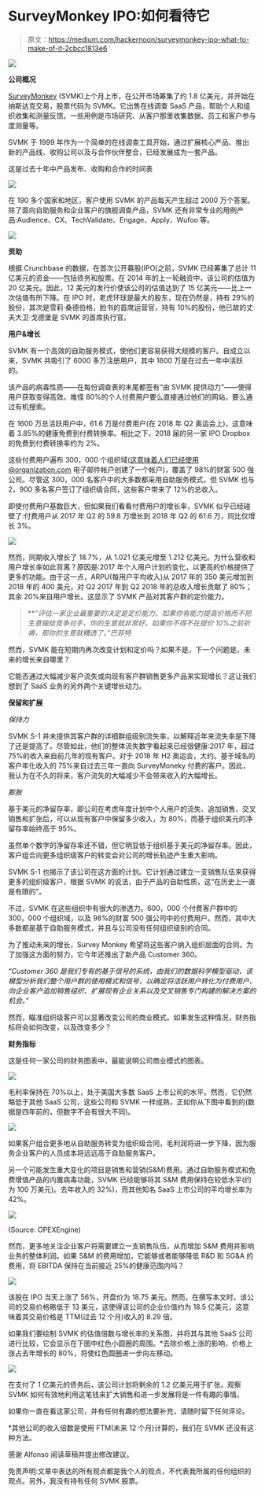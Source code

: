 # SurveyMonkey IPO:如何看待它

> 原文：<https://medium.com/hackernoon/surveymonkey-ipo-what-to-make-of-it-2cbcc1813e6>

![](img/304d293472764e23a265cd9b180e663e.png)

**公司概况**

[SurveyMonkey](https://hackernoon.com/tagged/surveymonkey) (SVMK)上个月上市，在公开市场筹集了约 1.8 亿美元，并开始在纳斯达克交易，股票代码为 SVMK。它出售在线调查 SaaS 产品，帮助个人和组织收集和测量反馈。一些用例是市场研究、从客户那里收集数据、员工和客户参与度测量等。

SVMK 于 1999 年作为一个简单的在线调查工具开始，通过扩展核心产品、推出新的产品线、收购公司以及与合作伙伴整合，已经发展成为一套产品。

这是过去十年中产品发布、收购和合作的时间表

![](img/8682c34420ca94dff4f45711a34afdf4.png)

在 190 多个国家和地区，客户使用 SVMK 的产品每天产生超过 2000 万个答案。除了面向自助服务和企业客户的旗舰调查产品，SVMK 还有非常专业的用例产品:Audience、CX、TechValidate、Engage、Apply、Wufoo 等。

![](img/a1824f602c252dc1e67e8f9fb991a5ab.png)

**资助**

根据 Crunchbase 的数据，在首次公开募股(IPO)之前，SVMK 已经筹集了总计 11 亿美元的资金——包括债务和股票。在 2014 年的上一轮融资中，该公司的估值为 20 亿美元。因此，12 美元的发行价使该公司的估值达到了 15 亿美元——比上一次估值有所下降。在 IPO 时，老虎环球是最大的股东，现在仍然是，持有 29%的股份，其次是雪莉·桑德伯格，脸书的首席运营官，持有 10%的股份，他已故的丈夫大卫·戈德堡是 SVMK 的首席执行官。

**用户&增长**

SVMK 有一个高效的自助服务模式，使他们更容易获得大规模的客户。自成立以来，SVMK 共吸引了 6000 多万注册用户，其中 1600 万是在过去一年中活跃的。

该产品的病毒性质——在每份调查表的末尾都签有“由 SVMK 提供动力”——使得用户获取变得高效。难怪 80%的个人付费用户要么直接通过他们的网站，要么通过有机搜索。

在 1600 万总活跃用户中，61.6 万是付费用户(在 2018 年 Q2 奥运会上)，这意味着 3.85%的健康免费到付费转换率。相比之下，2018 届的另一家 IPO Dropbox 的免费到付费转换率约为 2%。

这些付费用户遍布 300，000 个组织域(这意味着人们已经使用@organization.com 电子邮件帐户创建了一个帐户)，覆盖了 98%的财富 500 强公司。尽管这 300，000 名客户中的大多数都采用自助服务模式，但 SVMK 也与 2，900 多名客户签订了组织级合同，这些客户带来了 12%的总收入。

即使付费用户基数巨大，但如果我们看看付费用户的增长率，SVMK 似乎已经碰壁了:付费用户从 2017 年 Q2 的 59.8 万增长到 2018 年 Q2 的 61.6 万，同比仅增长 3%。

![](img/4e21474902e9e8d6b311e766bac14c52.png)

然而，同期收入增长了 18.7%，从 1.021 亿美元增至 1.212 亿美元。为什么营收和用户增长率如此背离？原因是:2017 年个人用户计划的变化，以更高的价格提供了更多的功能。由于这一点，ARPU(每用户平均收入)从 2017 年的 350 美元增加到 2018 年的 400 美元，对 Q2 2017 年到 Q2 2018 年的总收入增长贡献了 80%；其余 20%来自用户增长。这显示了 SVMK 产品对其客户群的定价能力。

> ***“评估一家企业最重要的决定是定价能力。如果你有能力提高价格而不把生意输给竞争对手，你的生意就非常好。如果你不得不在提价 10%之前祈祷，那你的生意就糟透了。”*巴菲特**

然而，SVMK 能在短期内再次改变计划和定价吗？如果不是，下一个问题是，未来的增长来自哪里？

它能否通过大幅减少客户流失或向现有客户群销售更多产品来实现增长？这让我们想到了 SaaS 业务的另外两个关键增长动力。

**保留和扩展**

*保持力*

SVMK S-1 并未提供其客户群的详细群组级别流失率，以解释近年来流失率是下降了还是提高了。尽管如此，他们的整体流失数字看起来已经很健康:2017 年，超过 75%的收入来自前几年的现有客户。对于 2018 年 H2 奥运会，大约。基于域名的客户年化收入的 75%来自过去三年一直向 SurveyMoneky 付费的客户。因此，我认为在不久的将来，客户流失的大幅减少不会带来收入的大幅增长。

*膨胀*

基于美元的净留存率，即公司在考虑年度计划中个人用户的流失、追加销售、交叉销售和扩张后，可以从现有客户中保留多少收入，为 80%，而基于组织美元的净留存率始终高于 95%。

虽然单个数字的净留存率还不错，但它明显低于组织基于美元的净留存率。因此，客户组合向更多组织级客户的转变会对公司的增长轨迹产生重大影响。

SVMK S-1 也揭示了该公司在这方面的计划。它计划通过建立一支销售队伍来获得更多的组织级客户，根据 SVMK 的说法，由于产品的自助性质，这“在历史上一直是有限的”。

不过，SVMK 在这些组织中有很大的渗透力。600，000 个付费客户群中的 300，000 个组织域，以及 98%的财富 500 强公司中的付费用户。然而，其中大多数都是基于自助服务模式，并且与公司没有任何组织级别的合同。

为了推动未来的增长，Survey Monkey 希望将这些客户纳入组织层面的合同。为了加强这方面的努力，它今年还推出了新产品 Customer 360。

*“Customer 360 是我们专有的基于信号的系统，由我们的数据科学模型驱动，该模型分析我们整个用户群的使用模式和信号，以确定将活跃用户转化为付费用户、向企业客户追加销售组织、扩展现有企业关系以及交叉销售专门构建的解决方案的机会。”*

然而，瞄准组织级客户可以显著改变公司的商业模式。如果发生这种情况，财务指标将会如何改变，以及改变多少？

**财务指标**

这是任何一家公司的财务图表中，最能说明公司商业模式的图表。

![](img/e6fc2382ead41dfadb1d1d92fef3112f.png)

毛利率保持在 70%以上，处于美国大多数 SaaS 上市公司的水平。然而，它仍然略低于其他 SaaS 公司，这些公司和 SVMK 一样成熟，正如你从下图中看到的(数据是四年前的，但数字不会有很大不同)。

![](img/7f7ddfa4ed63b36912fb85997cd99319.png)

如果客户组合更多地从自助服务转变为组织级合同，毛利润将进一步下降，因为服务企业客户的人员成本将远远高于自助服务客户。

另一个可能发生重大变化的项目是销售和营销(S&M)费用。通过自助服务模式和免费增值产品的内置病毒功能，SVMK 已经能够将其 S&M 费用保持在较低水平(约为 100 万美元)。去年收入的 32%)，而其他知名 SaaS 上市公司的平均增长率为 42%。

![](img/7c7993996b0407b1c1d7a49d39c09205.png)

(Source: OPEXEngine)

然而，更多地关注企业客户将需要建立一支销售队伍，从而增加 S&M 费用并影响业务的整体利润。如果 S&M 的费用增加，它能够或者能够降低 R&D 和 SG&A 的费用，将 EBITDA 保持在当前接近 25%的健康范围内吗？

![](img/982e6dbc44f73809a5984a50fcafa354.png)

该股在 IPO 当天上涨了 56%，开盘价为 18.75 美元。然而，在撰写本文时，该公司的交易价格略低于 13 美元，这使得该公司的企业价值约为 18.5 亿美元，这意味着其交易价格是 TTM(过去 12 个月)收入的 8.29 倍。

如果我们要绘制 SVMK 的估值倍数与增长率的关系图，并将其与其他 SaaS 公司进行比较，它会显示在下图中红色小圆圈的周围。*去除价格上涨的影响，价格上涨占去年增长的 80%，将使红色圆圈进一步向左移动。

![](img/6a14b1db5b275fec0fc648ee78527461.png)

在支付了 1 亿美元的债务后，该公司计划将剩余的 1.2 亿美元用于扩张。观察 SVMK 如何有效地利用这笔钱来扩大销售和进一步发展将是一件有趣的事情。

如果你一直在看这家公司，并有任何有趣的想法要补充，请随时留下任何评论。

*其他公司的收入倍数是使用 FTM(未来 12 个月)计算的，我们在 SVMK 还没有这种方法。

感谢 Alfonso 阅读草稿并提出修改建议。

免责声明:文章中表达的所有观点都是我个人的观点，不代表我所属的任何组织的观点。另外，我没有持有任何 SVMK 股票。